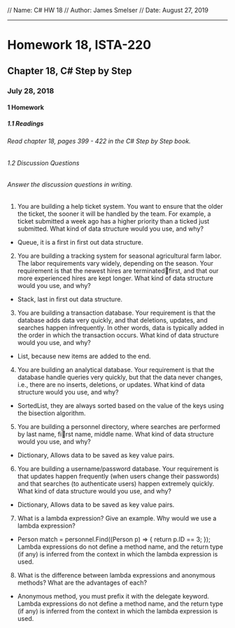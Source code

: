 // Name: C# HW 18
// Author: James Smelser
// Date: August 27, 2019

--------------------------------------------------------
# Homework 18, ISTA-220
## Chapter 18, C# Step by Step
### July 28, 2018
#### 1 Homework
##### 1.1 Readings
###### Read chapter 18, pages 399 - 422 in the C# Step by Step book.
###### 1.2 Discussion Questions
###### Answer the discussion questions in writing.
1. You are building a help ticket system. You want to ensure that the older the ticket, the sooner it will
be handled by the team. For example, a ticket submitted a week ago has a higher priority than a
ticked just submitted. What kind of data structure would you use, and why?
- Queue, it is a first in first out data structure.
2. You are building a tracking system for seasonal agricultural farm labor. The labor requirements vary
widely, depending on the season. Your requirement is that the newest hires are terminatedfirst, and
that our more experienced hires are kept longer. What kind of data structure would you use, and why?
- Stack, last in first out data structure.
3. You are building a transaction database. Your requirement is that the database adds data very quickly,
and that deletions, updates, and searches happen infrequently. In other words, data is typically added
in the order in which the transaction occurs. What kind of data structure would you use, and why?
- List, because new items are added to the end.
4. You are building an analytical database. Your requirement is that the database handle queries very
quickly, but that the data never changes, i.e., there are no inserts, deletions, or updates. What kind
of data structure would you use, and why?
-  SortedList, they are always sorted based on the value of the keys using the bisection algorithm.
5. You are building a personnel directory, where searches are performed by last name, first name, middle
name. What kind of data structure would you use, and why?
- Dictionary, Allows data to be saved as key value pairs.
6. You are building a username/password database. Your requirement is that updates happen frequently
(when users change their passwords) and that searches (to authenticate users) happen extremely
quickly. What kind of data structure would you use, and why?
- Dictionary, Allows data to be saved as key value pairs.
7. What is a lambda expression? Give an example. Why would we use a lambda expression?
- Person match = personnel.Find((Person p) => { return p.ID == 3; }); Lambda expressions do not
define a method name, and the return type (if any) is inferred from the context in which the lambda
expression is used.
8. What is the difference between lambda expressions and anonymous methods? What are the advantages
of each?
- Anonymous method, you must prefix it with the delegate keyword. Lambda expressions do not
define a method name, and the return type (if any) is inferred from the context in which the lambda
expression is used.
